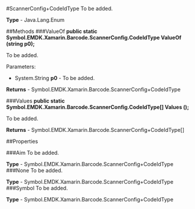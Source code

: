 #ScannerConfig+CodeIdType
To be added.

**Type** - Java.Lang.Enum

##Methods
###ValueOf
**public static Symbol.EMDK.Xamarin.Barcode.ScannerConfig.CodeIdType ValueOf (string p0);**

To be added.

Parameters: 

* System.String **p0** - To be added.

**Returns** - Symbol.EMDK.Xamarin.Barcode.ScannerConfig+CodeIdType

###Values
**public static Symbol.EMDK.Xamarin.Barcode.ScannerConfig.CodeIdType[] Values ();**

To be added.


**Returns** - Symbol.EMDK.Xamarin.Barcode.ScannerConfig+CodeIdType[]

##Properties

###Aim
To be added.

**Type** - Symbol.EMDK.Xamarin.Barcode.ScannerConfig+CodeIdType
###None
To be added.

**Type** - Symbol.EMDK.Xamarin.Barcode.ScannerConfig+CodeIdType
###Symbol
To be added.

**Type** - Symbol.EMDK.Xamarin.Barcode.ScannerConfig+CodeIdType


